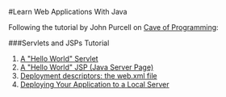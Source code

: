#Learn Web Applications With Java

Following the tutorial by John Purcell on [Cave of Programming](http://courses.caveofprogramming.com/courses/java-for-complete-beginners):

###Servlets and JSPs Tutorial

1. [A "Hello World" Servlet ](https://github.com/elenagarrone/learning-java-webapps/tree/master/Hello%20World)
2. [A "Hello World" JSP (Java Server Page) ](https://github.com/elenagarrone/learning-java-webapps/tree/master/HelloWorld-JSP)
3. [Deployment descriptors: the web.xml file](https://github.com/elenagarrone/learning-java-webapps/tree/master/Deployment)
4. [Deploying Your Application to a Local Server ](https://github.com/elenagarrone/learning-java-webapps/tree/master/LocalDeployment)
